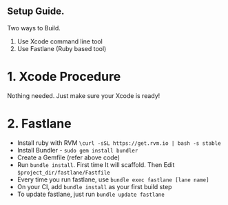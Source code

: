 Setup Guide.
----
Two ways to Build.
1. Use Xcode command line tool
2. Use Fastlane (Ruby based tool)

# 1. Xcode Procedure
Nothing needed. Just make sure your Xcode is ready! 


# 2. Fastlane
* Install ruby with RVM `\curl -sSL https://get.rvm.io | bash -s stable`
* Install Bundler - `sudo gem install bundler`
* Create a Gemfile (refer above code)
* Run `bundle install`. First time It will scaffold. Then Edit `$project_dir/fastlane/Fastfile`
* Every time you run fastlane, use `bundle exec fastlane [lane name]` 
* On your CI, add `bundle install` as your first build step
* To update fastlane, just run `bundle update fastlane`
